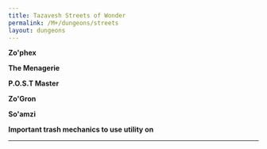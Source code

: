 ```yaml
---
title: Tazavesh Streets of Wonder
permalink: /M+/dungeons/streets
layout: dungeons
---
```

**Zo'phex**



**The Menagerie**



**P.O.S.T Master**



**Zo'Gron**



**So'amzi**



**Important trash mechanics to use utility on**

---
